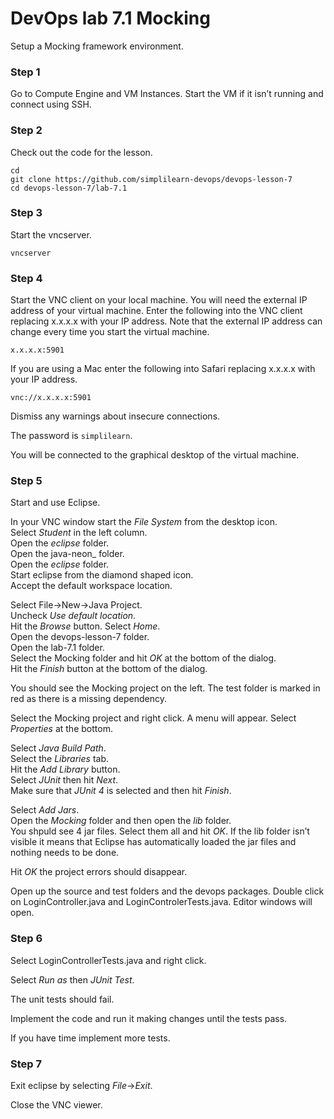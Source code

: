 # DevOps lab 7.1 Mocking

Setup a Mocking framework environment.

### Step 1

Go to Compute Engine and VM Instances. Start the VM if it isn’t running and connect using SSH.

### Step 2

Check out the code for the lesson.

`cd`  
`git clone https://github.com/simplilearn-devops/devops-lesson-7`  
`cd devops-lesson-7/lab-7.1`  

### Step 3

Start the vncserver.

`vncserver`  


### Step 4

Start the VNC client on your local machine. You will need the external IP address of your virtual machine. Enter the following into the VNC client replacing x.x.x.x with your IP address. Note that the external IP address can change every time you start the virtual machine.

`x.x.x.x:5901`  

If you are using a Mac enter the following into Safari replacing x.x.x.x with your IP address.

`vnc://x.x.x.x:5901`  

Dismiss any warnings about insecure connections.

The password is `simplilearn`.

You will be connected to the graphical desktop of the virtual machine.

### Step 5

Start and use Eclipse.

In your VNC window start the _File System_ from the desktop icon.  
Select _Student_ in the left column.  
Open the _eclipse_ folder.  
Open the java-neon_ folder.  
Open the _eclipse_ folder.  
Start eclipse from the diamond shaped icon.  
Accept the default workspace location.

Select File->New->Java Project.  
Uncheck _Use default location_.  
Hit the _Browse_ button.
Select _Home_.  
Open the devops-lesson-7 folder.  
Open the lab-7.1 folder.  
Select the Mocking folder and hit _OK_ at the bottom of the dialog.  
Hit the _Finish_ button at the bottom of the dialog.  

You should see the Mocking project on the left. The test folder is marked in red as there is a missing dependency.

Select the Mocking project and right click. A menu will appear. Select _Properties_ at the bottom.

Select _Java Build Path_.  
Select the _Libraries_ tab.  
Hit the _Add Library_ button.  
Select _JUnit_ then hit _Next_.  
Make sure that _JUnit 4_ is selected and then hit _Finish_.

Select _Add Jars_.  
Open the _Mocking_ folder and then open the _lib_ folder.  
You shpuld see 4 jar files. Select them all and hit _OK_. If the lib folder isn’t visible
it means that Eclipse has automatically loaded the jar files and nothing needs to be done.

Hit _OK_ the project errors should disappear.

Open up the source and test folders and the devops packages.
Double click on LoginController.java and LoginControlerTests.java. Editor windows will open.

### Step 6

Select LoginControllerTests.java and right click.  

Select _Run as_ then _JUnit Test_.

The unit tests should fail.

Implement the code and run it making changes until the tests pass.

If you have time implement more tests.

### Step 7

Exit eclipse by selecting _File_->_Exit_.

Close the VNC viewer.
